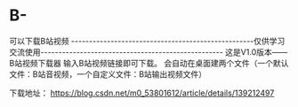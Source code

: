 # B-
可以下载B站视频
---------------------------------------------------仅供学习交流使用---------------------------------------------------
这是V1.0版本——B站视频下载器
输入B站视频链接即可下载。
会自动在桌面建两个文件（一个默认文件：B站音视频，一个自定义文件：B站输出视频文件）

下载地址：
https://blog.csdn.net/m0_53801612/article/details/139212497
